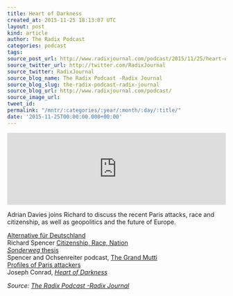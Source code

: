 ```yaml
---
title: Heart of Darkness
created_at: 2015-11-25 18:13:07 UTC
layout: post
kind: article
author: The Radix Podcast
categories: podcast
tags: 
source_post_url: http://www.radixjournal.com/podcast/2015/11/25/heart-of-darkness
source_twitter_url: http://twitter.com/RadixJournal
source_twitter: RadixJournal
source_blog_name: The Radix Podcast -Radix Journal
source_blog_slug: the-radix-podcast-radix-journal
source_blog_url: http://www.radixjournal.com/podcast/
source_image_url: 
tweet_id: 
permalink: "/mntr/:categories/:year/:month/:day/:title/"
date: '2015-11-25T00:00:00.000+00:00'
---
```

<iframe scrolling="no" src="https://w.soundcloud.com/player/?url=https%3A//api.soundcloud.com/tracks/234592946&amp;color=ff5500&amp;auto_play=false&amp;hide_related=false&amp;show_comments=true&amp;show_user=true&amp;show_reposts=false" width="100%" frameborder="no" height="166"></iframe><p>Adrian Davies joins Richard to discuss the recent Paris attacks, race and citizenship, as well as geopolitics and the future of Europe.   </p>

<p><a href="https://en.wikipedia.org/wiki/Alternative_for_Germany">Alternative für Deutschland</a> <br>
Richard Spencer <a href="http://www.radixjournal.com/blog/2015/11/18/citizenship-race-nation">Citizenship, Race, Nation</a> <br>
<a href="https://en.wikipedia.org/wiki/Sonderweg"><em>Sonderweg</em> thesis</a> <br>
Spencer and Ochsenreiter podcast, <a href="http://www.radixjournal.com/podcast/2015/9/12/the-worlds-mutti">The Grand Mutti</a> <br>
<a href="http://www.telegraph.co.uk/news/worldnews/europe/france/11996120/Paris-attack-what-we-know-about-the-suspects.html">Profiles of Paris attackers</a> <br>
Joseph Conrad, <em><a href="http://www.amazon.com/exec/obidos/ASIN/0486264645/washisummipub-20">Heart of Darkness</a></em>    </p><div class="">
    <i>Source: <a href="http://www.radixjournal.com/podcast/">The Radix Podcast -Radix Journal</a></i>
</div>
